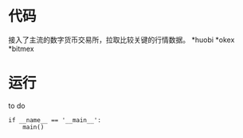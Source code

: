 # 代码
接入了主流的数字货币交易所，拉取比较关键的行情数据。
*huobi
*okex
*bitmex
# 运行
to do

```
if __name__ == '__main__':
    main()
```
